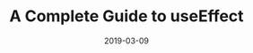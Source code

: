 ---
title: A Complete Guide to useEffect
date: 2019-03-09
description: Effects are a part of your data flow.
---